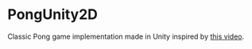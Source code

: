 # PongUnity2D

Classic Pong game implementation made in Unity inspired by [this video](https://www.youtube.com/watch?v=YHSanceczXY).
